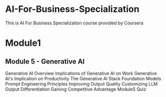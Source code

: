 # AI-For-Business-Specialization
This is AI For Business Specialization course provided by Coursera


# Module1


## Module 5 - Generative AI 
Generative AI Overview
Implications of Generative AI on Work
Generative AI's Implication on Productivity
The Generative AI Stack
Foundation Models
Prompt Engineering Principles Improving Output Quality 
Customizing LLM Output
Differentiation Gaining Competitive Advantage
Module5 Quiz

